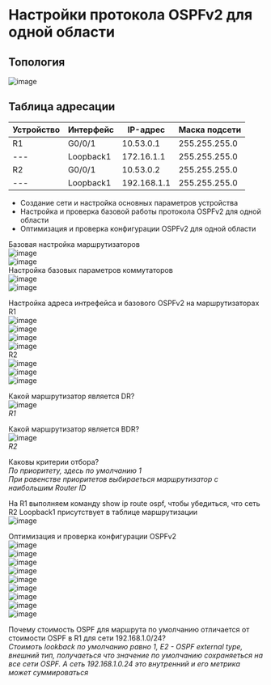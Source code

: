 # Настройки протокола OSPFv2 для одной области  
## Топология  
![image](https://github.com/user-attachments/assets/88f6ee1d-8d41-427e-9f47-91c1fa50215a)  
## Таблица адресации  
Устройство | Интерфейс | IP-адрес | Маска подсети  
--- | ---  | ---- | ---- 
R1 | G0/0/1 | 10.53.0.1 | 255.255.255.0  
--- |Loopback1 | 172.16.1.1 | 255.255.255.0  
R2 | G0/0/1 | 10.53.0.2 | 255.255.255.0
---|  Loopback1 | 192.168.1.1 |255.255.255.0  
* Создание сети и настройка основных параметров устройства
* Настройка и проверка базовой работы протокола  OSPFv2 для одной области
* Оптимизация и проверка конфигурации OSPFv2 для одной области
 
Базовая настройка маршрутизаторов  
![image](https://github.com/user-attachments/assets/fb251518-0688-4fed-88d8-c98aaaa00c46)  
![image](https://github.com/user-attachments/assets/f756ef90-5c42-49e1-a51c-9e3b452073b1)  
Настройка базовых параметров коммутаторов  
![image](https://github.com/user-attachments/assets/6d79f9e2-de68-4393-a2ff-f08bfbbf1a58)  
![image](https://github.com/user-attachments/assets/1d16c288-10ee-4b8c-89d2-7e213d924a92)  

Настройка адреса интрефейса и базового OSPFv2 на маршрутизаторах  
R1  
![image](https://github.com/user-attachments/assets/567a7e5c-8da4-4047-bf1b-0ddfbb3bfd68)  
![image](https://github.com/user-attachments/assets/88431415-423c-4c5f-af22-2a67ed7a8a80)  
![image](https://github.com/user-attachments/assets/40ad4bc7-615a-4811-bc4a-1d597dad1f48)   
![image](https://github.com/user-attachments/assets/d32946e7-e240-490a-936e-7a2b74f12388)  
R2  
![image](https://github.com/user-attachments/assets/debad655-597a-47ee-93ab-3673641da038)  
![image](https://github.com/user-attachments/assets/cf841974-9a9e-4c54-84a8-06917a79eca5)  
![image](https://github.com/user-attachments/assets/6f6c9e04-48fc-4e25-9e10-213178a6639e)  

Какой маршрутизатор является DR?  
![image](https://github.com/user-attachments/assets/aa754282-5f0c-4ce8-9cfa-94ca10728105)  
_R1_   

Какой маршрутизатор является BDR?  
![image](https://github.com/user-attachments/assets/9382546d-1b11-450c-9dee-09651dd64b10)  
_R2_    

Каковы критерии отбора?  
_По приоритету, здесь по умолчанию 1_  
_При равенстве приоритетов выбираеться маршрутизатор с наибольшим Router ID_   

На R1 выполняем команду show ip route ospf, чтобы убедиться, что сеть R2 Loopback1 присутствует в таблице маршрутизации  
![image](https://github.com/user-attachments/assets/afc1b28a-6230-4556-bcf1-e7f75c4feebf)

Оптимизация и проверка конфигурации OSPFv2  
![image](https://github.com/user-attachments/assets/82b89f14-c2ef-44b0-b553-4d31bc6568e4)  
![image](https://github.com/user-attachments/assets/7c015c28-6b2c-42a3-ada2-a4fd344ee14e)  
![image](https://github.com/user-attachments/assets/0afb4613-f865-4809-94fb-d1f540fee8c4)  
![image](https://github.com/user-attachments/assets/4a01e851-2273-40dc-abec-3c90a6cdb2cc)  
![image](https://github.com/user-attachments/assets/7d37ebbc-60d0-4872-a697-d4c26f215c82)  
![image](https://github.com/user-attachments/assets/6109fa1b-84f4-46f1-8bf5-0bee8d8d5794)  
![image](https://github.com/user-attachments/assets/071b25f6-f0d1-4a78-a5e4-eecfd398c33d)  
![image](https://github.com/user-attachments/assets/fd555009-c085-421e-a690-0a8aeafa4a8f)  
![image](https://github.com/user-attachments/assets/da0eb5e5-8a9b-495b-b2c6-7df44c1d20f7)  

Почему стоимость OSPF для маршрута по умолчанию отличается от стоимости OSPF в R1 для сети 192.168.1.0/24?    
_Стоимоть lookback по умолчанию равно 1, E2 - OSPF external type, внешний тип, получаеться что значение по умолчанию сохраняеться на все сети OSPF. А сеть 192.168.1.0.24 это внутренний  и его метрика может суммироваться_
